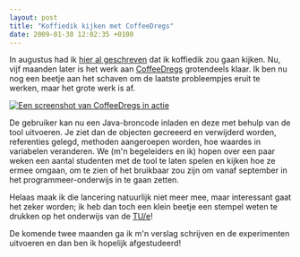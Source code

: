 ```yaml
---
layout: post
title: "Koffiedik kijken met CoffeeDregs"
date: 2009-01-30 12:02:35 +0100
---
```


In augustus had ik [hier al
geschreven](http://luijten.org/studie/alle-vakken-af.html) dat ik koffiedik zou
gaan kijken. Nu, vijf maanden later is het werk aan
[CoffeeDregs](https://svn.win.tue.nl/trac/CoffeeDregs/) grotendeels klaar.  Ik
ben nu nog een beetje aan het schaven om de laatste probleempjes eruit te
werken, maar het grote werk is af.

[![Een screenshot van CoffeeDregs in actie](https://www.dropbox.com/s/vj98vyadqacibcz/coffeedregs-in-actie-picturesque.png?dl=1)](https://www.dropbox.com/s/xapw4n34xh2s1ic/coffeedregs-in-actie-scaled-50.png?dl=1)

De gebruiker kan nu een Java-broncode inladen en deze met behulp van de tool
uitvoeren. Je ziet dan de objecten gecreeerd en verwijderd worden, referenties
gelegd, methoden aangeroepen worden, hoe waardes in variabelen veranderen. We
(m'n begeleiders en ik) hopen over een paar weken een aantal studenten met de
tool te laten spelen en kijken hoe ze ermee omgaan, om te zien of het bruikbaar
zou zijn om vanaf september in het programmeer-onderwijs in te gaan zetten. 

Helaas maak ik die lancering natuurlijk niet meer mee, maar interessant gaat
het zeker worden; ik heb dan toch een klein beetje een stempel weten te drukken
op het onderwijs van de [TU/e](http://www.tue.nl/)!

De komende twee maanden ga ik m'n verslag schrijven en de experimenten
uitvoeren en dan ben ik hopelijk afgestudeerd!
